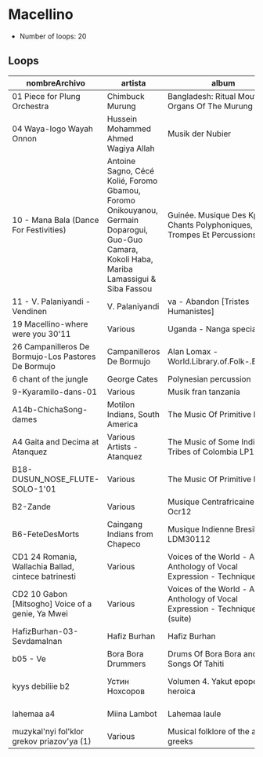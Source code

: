 
# Macellino

- Number of loops: 20

## Loops

|nombreArchivo|artista|album|titulo|fecha|lugar|antropoloop|
| --- | --- | --- | --- | --- | --- | --- |
|01 Piece for Plung Orchestra|Chimbuck Murung|Bangladesh: Ritual Mouth-Organs Of The Murung|Piece for Plung Orchestra|1997|Bangladesh|Macellino|
|04 Waya-logo Wayah Onnon|Hussein Mohammed Ahmed Wagiya Allah|Musik der Nubier|Waya-logo Wayah Onnon|1980|Sudan|Macellino|
|10 - Mana Bala (Dance For Festivities)|Antoine Sagno, Cécé Kolié, Foromo Gbamou, Foromo Onikouyanou, Germain Doparogui, Guo-Guo Camara, Kokoli Haba, Mariba Lamassigui & Siba Fassou|Guinée. Musique Des Kpelle. Chants Polyphoniques, Trompes Et Percussions  |Mana Bala (Dance For Festivities)|1998|Guinea|Macellino|
|11 - V. Palaniyandi - Vendinen|V. Palaniyandi|va - Abandon [Tristes Humanistes]|Vendinen|19¿¿|India|Macellino|
|19 Macellino-where were you 30'11|Various|Uganda - Nanga special|Macellino-where were you|19¿¿|Uganda|Macellino|
|26 Campanilleros De Bormujo-Los Pastores De Bormujo|Campanilleros De Bormujo|Alan Lomax - World.Library.of.Folk-.España |Los pastores de Bormujo|1952|España|Macellino|
|6 chant of the jungle|George Cates|Polynesian percussion|Chant In The Jungle|1961|Hollywood|Macellino|
|9-Kyaramilo-dans-01|Various|Musik fran tanzania|Nindo A) Början|1974|Tanzania|Macellino|
|A14b-ChichaSong-dames|Motilon Indians, South America|The Music Of Primitive Man|Women's Chicha Song|1973|Colombia|Macellino|
|A4 Gaita and Decima at Atanquez|Various Artists - Atanquez|The Music of Some Indian Tribes of Colombia LP1|A4 Gaita and Decima at Atanquez|1960|Colombia|Macellino|
|B18-DUSUN_NOSE_FLUTE-SOLO-1'01|Various|The Music Of Primitive Man|DUSUN_NOSE_FLUTE-SOLO|19¿¿|Borneo|Macellino|
|B2-Zande|Various|Musique Centrafricaine - Ocr12|Zande|1962|Rep. Centroafricana|Macellino|
|B6-FeteDesMorts|Caingang Indians from Chapeco|Musique Indienne Bresil -LDM30112|Feast of the dead|1955|Chapeco|Macellino|
|CD1 24 Romania, Wallachia Ballad, cintece batrinesti|Various|Voices of the World - An Anthology of Vocal Expression - Techniques|Romania, Wallachia Ballad, cintece batrinesti|1996|Rumania|Macellino|
|CD2 10 Gabon [Mitsogho] Voice of a genie, Ya Mwei|Various|Voices of the World - An Anthology of Vocal Expression - Techniques (suite)|Gabon [Mitsogho] Voice of a genie, Ya Mweï|1996|Gabon|Macellino|
|HafizBurhan-03-SevdamaInan|Hafiz Burhan|Hafiz Burhan|SevdamaIna|1940|Turquia|Macellino|
|b05 - Ve|Bora Bora Drummers|Drums Of Bora Bora and Songs Of Tahiti|Ve (Glamor Of The Victor)|1956|Polinesia Francesa|Macellino|
|kyys debiliie b2|Устин Нохсоров|Volumen 4. Yakut epopeya heroica |Song of the evil girls (from the olonkho Yuryung Uolan)|1993|Yakutia|Macellino|
|lahemaa a4|Miina Lambot|Lahemaa laule|Sõnumisaatmine lindudega|1938|Estonia|Macellino|
|muzykal'nyi fol'klor grekov priazov'ya (1)|Various|Musical folklore of the azov greeks|01 Хайтарма (1)|1985|Azov|Macellino|

